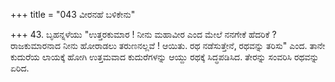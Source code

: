 +++
title = "043 ವೀರನಹೆ ಬಳಿಕೇನು"

+++
43. ಬೃಹನ್ನಳೆಯು "ಉತ್ತರಕುಮಾರ ! ನೀನು ಮಹಾವೀರ ಎಂದ ಮೇಲೆ ನನಗೇಕೆ ಹೆದರಿಕೆ ? ರಾಜಕುಮಾರನಾದ ನೀನು ಹೋರಾಡಲು ತರುಣನಲ್ಲವೆ ! ಆಯಿತು. ರಥ ನಡೆಸುತ್ತೇನೆ, ರಥವನ್ನು ತರಿಸು" ಎಂದ. ತಾನೇ ಕುದುರೆಯ ಲಾಯಕ್ಕೆ ಹೋಗಿ ಉತ್ತಮವಾದ ಕುದುರೆಗಳನ್ನು ಆಯ್ದು ರಥಕ್ಕೆ ಸಿದ್ಧಪಡಿಸಿದ. ತೇರನ್ನು ಸಂವರಿಸಿ ರಥವನ್ನು ಏರಿದ.